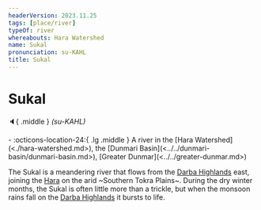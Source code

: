 ```yaml
---
headerVersion: 2023.11.25
tags: [place/river]
typeOf: river
whereabouts: Hara Watershed
name: Sukal
pronunciation: su-KAHL
title: Sukal
---
```

# Sukal
:speaker:{ .middle } *(su-KAHL)*  
<div class="grid cards ext-narrow-margin ext-one-column" markdown>
-    :octicons-location-24:{ .lg .middle } A river in the [Hara Watershed](<./hara-watershed.md>), the [Dunmari Basin](<../../dunmari-basin/dunmari-basin.md>), [Greater Dunmar](<../../greater-dunmar.md>)  
</div>


The Sukal is a meandering river that flows from the [Darba Highlands](<../../darba-highlands/darba-highlands.md>) east, joining the [Hara](<./hara.md>) on the arid ~Southern Tokra Plains~. During the dry winter months, the Sukal is often little more than a trickle, but when the monsoon rains fall on the [Darba Highlands](<../../darba-highlands/darba-highlands.md>) it bursts to life.
